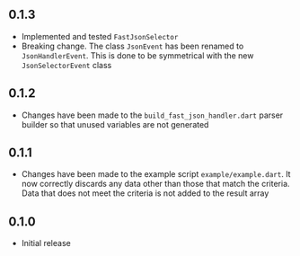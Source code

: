## 0.1.3

- Implemented and tested `FastJsonSelector`
- Breaking change. The class `JsonEvent` has been renamed to `JsonHandlerEvent`. This is done to be symmetrical with the new `JsonSelectorEvent` class

## 0.1.2

- Changes have been made to the `build_fast_json_handler.dart` parser builder so that unused variables are not generated

## 0.1.1

- Changes have been made to the example script `example/example.dart`. It now correctly discards any data other than those that match the criteria. Data that does not meet the criteria is not added to the result array

## 0.1.0

- Initial release